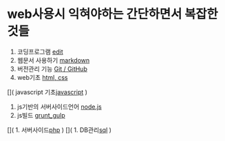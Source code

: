 # web사용시 익혀야하는 간단하면서 복잡한것들

1. 코딩프로그램 [edit](./edit_program/edit.md)  
1. 웹문서 사용하기 [markdown](./markdown/markdown.md) 
1. 버전관리 기능 [Git / GitHub](./git/git_github.md)  
1. web기초 [html, css](./html/html.md)

[]( javascript 기초[javascript](./js/js.md) )
[]( jquery익히기[jquery](./jquery/jquery.md) )

1. js기반의 서버사이드언어 [node.js](./node/node.js.md)  
1. js빌드 [grunt_gulp](./grunt_gulp/grunt_gulp.md) 


[]( 1. 서버사이드[php](./php/php.md) )
[]( 1. DB관리[sql](./sql/sql.md) )
